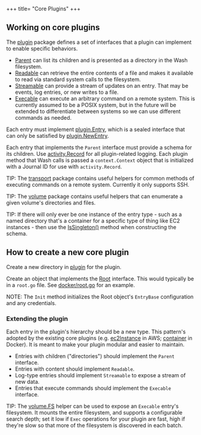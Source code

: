 +++
title= "Core Plugins"
+++

## Working on core plugins

The [plugin] package defines a set of interfaces that a plugin can implement to enable specific behaviors.
- [Parent](https://godoc.org/github.com/puppetlabs/wash/plugin#Parent) can list its children and is presented as a directory in the Wash filesystem.
- [Readable](https://godoc.org/github.com/puppetlabs/wash/plugin#Readable) can retrieve the entire contents of a file and makes it available to read via standard system calls to the filesystem.
- [Streamable](https://godoc.org/github.com/puppetlabs/wash/plugin#Streamable) can provide a stream of updates on an entry. That may be events, log entries, or new writes to a file.
- [Execable](https://godoc.org/github.com/puppetlabs/wash/plugin#Execable) can execute an arbitrary command on a remote system. This is currently assumed to be a POSIX system, but in the future will be extended to differentiate between systems so we can use different commands as needed.

Each entry must implement [plugin.Entry](https://godoc.org/github.com/puppetlabs/wash/plugin#Entry), which is a sealed interface that can only be satisfied by [plugin.NewEntry](https://godoc.org/github.com/puppetlabs/wash/plugin#NewEntry).

Each entry that implements the `Parent` interface must provide a schema for its children. Use [activity.Record](https://godoc.org/github.com/puppetlabs/wash/activity) for all plugin-related logging. Each plugin method that Wash calls is passed a `context.Context` object that is initialized with a Journal ID for use with `activity.Record`.

TIP: The [transport] package contains useful helpers for common methods of executing commands on a remote system. Currently it only supports SSH.

TIP: The [volume] package contains useful helpers that can enumerate a given volume's directories and files.

TIP: If there will only ever be one instance of the entry type - such as a named directory that's a container for a specific type of thing like EC2 instances - then use the [IsSingleton()](https://godoc.org/github.com/puppetlabs/wash/plugin#EntrySchema.IsSingleton) method when constructing the schema.


## How to create a new core plugin

Create a new directory in [plugin] for the plugin.

Create an object that implements the [Root](https://godoc.org/github.com/puppetlabs/wash/plugin#Root) interface. This would typically be in a `root.go` file. See [docker/root.go](https://github.com/puppetlabs/wash/blob/master/plugin/docker/root.go) for an example.

NOTE: The `Init` method initializes the Root object's `EntryBase` configuration and any credentials.

### Extending the plugin

Each entry in the plugin's hierarchy should be a new type. This pattern's adopted by the existing core plugins (e.g. [ec2Instance](https://github.com/puppetlabs/wash/blob/master/plugin/aws/ec2Instance.go) in AWS; [container](https://github.com/puppetlabs/wash/blob/master/plugin/docker/container.go) in Docker). It is meant to make your plugin modular and easier to maintain.

- Entries with children ("directories") should implement the `Parent` interface.
- Entries with content should implement `Readable`.
- Log-type entries should implement `Streamable` to expose a stream of new data.
- Entries that execute commands should implement the `Execable` interface.

TIP: The [volume.FS](https://godoc.org/github.com/puppetlabs/wash/volume#NewFS) helper can be used to expose an `Execable` entry's filesystem. It mounts the entire filesystem, and supports a configurable search depth; set it low if `Exec` operations for your plugin are fast, high if they're slow so that more of the filesystem is discovered in each batch.

[plugin]: https://godoc.org/github.com/puppetlabs/wash/plugin
[transport]: https://godoc.org/github.com/puppetlabs/wash/transport
[volume]: https://godoc.org/github.com/puppetlabs/wash/volume